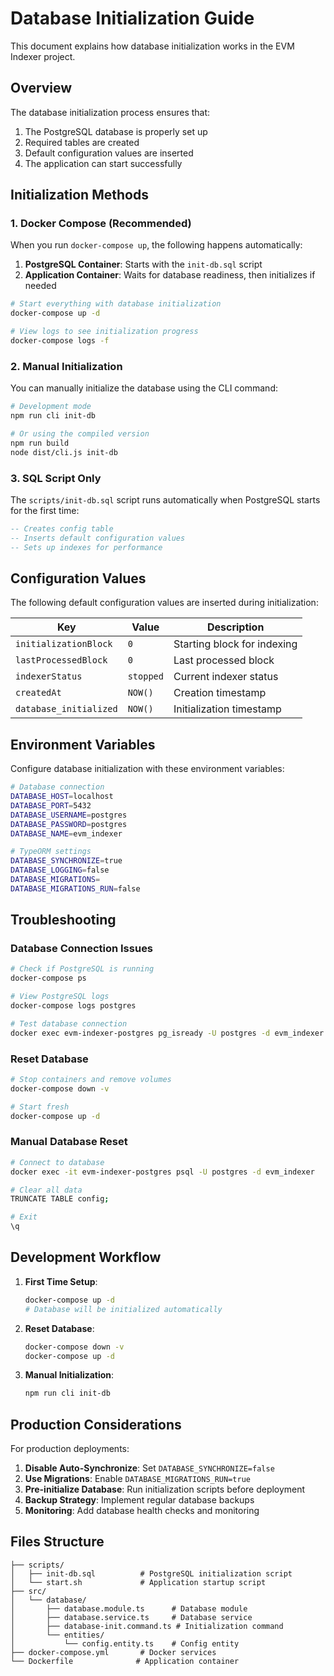 # Database Initialization Guide

This document explains how database initialization works in the EVM Indexer project.

## Overview

The database initialization process ensures that:
1. The PostgreSQL database is properly set up
2. Required tables are created
3. Default configuration values are inserted
4. The application can start successfully

## Initialization Methods

### 1. Docker Compose (Recommended)

When you run `docker-compose up`, the following happens automatically:

1. **PostgreSQL Container**: Starts with the `init-db.sql` script
2. **Application Container**: Waits for database readiness, then initializes if needed

```bash
# Start everything with database initialization
docker-compose up -d

# View logs to see initialization progress
docker-compose logs -f
```

### 2. Manual Initialization

You can manually initialize the database using the CLI command:

```bash
# Development mode
npm run cli init-db

# Or using the compiled version
npm run build
node dist/cli.js init-db
```

### 3. SQL Script Only

The `scripts/init-db.sql` script runs automatically when PostgreSQL starts for the first time:

```sql
-- Creates config table
-- Inserts default configuration values
-- Sets up indexes for performance
```

## Configuration Values

The following default configuration values are inserted during initialization:

| Key | Value | Description |
|-----|-------|-------------|
| `initializationBlock` | `0` | Starting block for indexing |
| `lastProcessedBlock` | `0` | Last processed block |
| `indexerStatus` | `stopped` | Current indexer status |
| `createdAt` | `NOW()` | Creation timestamp |
| `database_initialized` | `NOW()` | Initialization timestamp |

## Environment Variables

Configure database initialization with these environment variables:

```bash
# Database connection
DATABASE_HOST=localhost
DATABASE_PORT=5432
DATABASE_USERNAME=postgres
DATABASE_PASSWORD=postgres
DATABASE_NAME=evm_indexer

# TypeORM settings
DATABASE_SYNCHRONIZE=true
DATABASE_LOGGING=false
DATABASE_MIGRATIONS=
DATABASE_MIGRATIONS_RUN=false
```

## Troubleshooting

### Database Connection Issues

```bash
# Check if PostgreSQL is running
docker-compose ps

# View PostgreSQL logs
docker-compose logs postgres

# Test database connection
docker exec evm-indexer-postgres pg_isready -U postgres -d evm_indexer
```

### Reset Database

```bash
# Stop containers and remove volumes
docker-compose down -v

# Start fresh
docker-compose up -d
```

### Manual Database Reset

```bash
# Connect to database
docker exec -it evm-indexer-postgres psql -U postgres -d evm_indexer

# Clear all data
TRUNCATE TABLE config;

# Exit
\q
```

## Development Workflow

1. **First Time Setup**:
   ```bash
   docker-compose up -d
   # Database will be initialized automatically
   ```

2. **Reset Database**:
   ```bash
   docker-compose down -v
   docker-compose up -d
   ```

3. **Manual Initialization**:
   ```bash
   npm run cli init-db
   ```

## Production Considerations

For production deployments:

1. **Disable Auto-Synchronize**: Set `DATABASE_SYNCHRONIZE=false`
2. **Use Migrations**: Enable `DATABASE_MIGRATIONS_RUN=true`
3. **Pre-initialize Database**: Run initialization scripts before deployment
4. **Backup Strategy**: Implement regular database backups
5. **Monitoring**: Add database health checks and monitoring

## Files Structure

```
├── scripts/
│   ├── init-db.sql          # PostgreSQL initialization script
│   └── start.sh             # Application startup script
├── src/
│   └── database/
│       ├── database.module.ts      # Database module
│       ├── database.service.ts     # Database service
│       ├── database-init.command.ts # Initialization command
│       └── entities/
│           └── config.entity.ts    # Config entity
├── docker-compose.yml       # Docker services
└── Dockerfile              # Application container
``` 